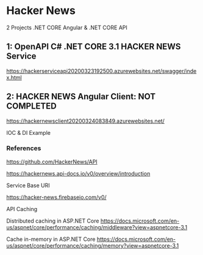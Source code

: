 # Hacker News
2 Projects  .NET CORE Angular & .NET CORE API

<h2> 1: OpenAPI C# .NET CORE 3.1 HACKER NEWS Service </h2>

https://hackerserviceapi20200323192500.azurewebsites.net/swagger/index.html

<h2> 2: HACKER NEWS Angular Client: NOT COMPLETED  </h2>

https://hackernewsclient20200324083849.azurewebsites.net/

IOC & DI Example

<h3>References</h3>

https://github.com/HackerNews/API

https://hackernews.api-docs.io/v0/overview/introduction

Service Base URI

https://hacker-news.firebaseio.com/v0/

API Caching

Distributed caching in ASP.NET Core
https://docs.microsoft.com/en-us/aspnet/core/performance/caching/middleware?view=aspnetcore-3.1

Cache in-memory in ASP.NET Core
https://docs.microsoft.com/en-us/aspnet/core/performance/caching/memory?view=aspnetcore-3.1


